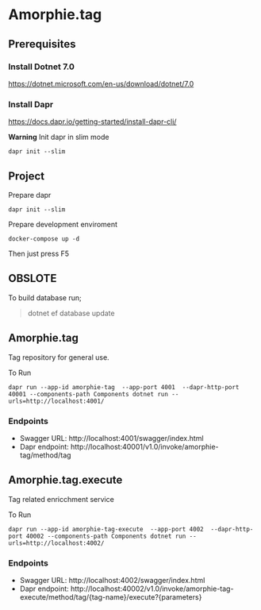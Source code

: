 # Amorphie.tag

## Prerequisites

### Install Dotnet 7.0
https://dotnet.microsoft.com/en-us/download/dotnet/7.0

###  Install Dapr
https://docs.dapr.io/getting-started/install-dapr-cli/

**Warning**
Init dapr in slim mode
```
dapr init --slim
```

## Project

Prepare dapr
```
dapr init --slim
```

Prepare development enviroment
```
docker-compose up -d
```

Then just press F5






## OBSLOTE 

To build database run;

> dotnet ef database update

## Amorphie.tag
Tag repository for general use. 

To Run
```
dapr run --app-id amorphie-tag  --app-port 4001  --dapr-http-port 40001 --components-path Components dotnet run -- urls=http://localhost:4001/
```

### Endpoints 
* Swagger URL: http://localhost:4001/swagger/index.html
* Dapr endpoint: http://localhost:40001/v1.0/invoke/amorphie-tag/method/tag


## Amorphie.tag.execute

Tag related enricchment service

To Run
```
dapr run --app-id amorphie-tag-execute  --app-port 4002  --dapr-http-port 40002 --components-path Components dotnet run -- urls=http://localhost:4002/
```

### Endpoints 
* Swagger URL: http://localhost:4002/swagger/index.html
* Dapr endpoint: http://localhost:40002/v1.0/invoke/amorphie-tag-execute/method/tag/{tag-name}/execute?{parameters}

